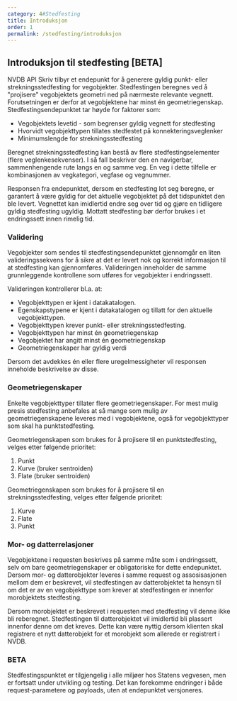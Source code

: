 ```yaml
---
category: 4#Stedfesting
title: Introduksjon
order: 1
permalink: /stedfesting/introduksjon
---
```


## Introduksjon til stedfesting [BETA]

NVDB API Skriv tilbyr et endepunkt for å generere gyldig punkt- eller strekningsstedfesting for vegobjekter.
Stedfestingen beregnes ved å "projisere" vegobjektets geometri ned på nærmeste relevante vegnett. Forutsetningen er
derfor at vegobjektene har minst én geometriegenskap. Stedfestingsendepunktet tar høyde for faktorer som:
 
* Vegobjektets levetid - som begrenser gyldig vegnett for stedfesting
* Hvorvidt vegobjekttypen tillates stedfestet på konnekteringsveglenker
* Minimumslengde for strekningsstedfesting

Beregnet strekningsstedfesting kan bestå av flere stedfestingselementer (flere veglenkesekvenser). I så fall beskriver den
en navigerbar, sammenhengende rute langs en og samme veg. En veg i dette tilfelle er kombinasjonen av vegkategori,
vegfase og vegnummer.

Responsen fra endepunktet, dersom en stedfesting lot seg beregne, er garantert å være gyldig for det aktuelle vegobjektet
på det tidspunktet den ble levert. Vegnettet kan imidlertid endre seg over tid og gjøre en tidligere gyldig stedfesting ugyldig.
Mottatt stedfesting bør derfor brukes i et endringssett innen rimelig tid.

### Validering

Vegobjekter som sendes til stedfestingsendepunktet gjennomgår en liten valideringssekvens for å sikre at det er levert nok
og korrekt informasjon til at stedfesting kan gjennomføres. Valideringen inneholder de samme grunnleggende kontrollene
som utføres for vegobjekter i endringssett.

Valideringen kontrollerer bl.a. at:

* Vegobjekttypen er kjent i datakatalogen.
* Egenskapstypene er kjent i datakatalogen og tillatt for den aktuelle vegobjekttypen.
* Vegobjekttypen krever punkt- eller strekningsstedfesting.
* Vegobjekttypen har minst én geometriegenskap
* Vegobjektet har angitt minst én geometriegenskap
* Geometriegenskaper har gyldig verdi
  
Dersom det avdekkes én eller flere uregelmessigheter vil responsen inneholde beskrivelse av disse.

### Geometriegenskaper

Enkelte vegobjekttyper tillater flere geometriegenskaper. For mest mulig presis stedfesting anbefales at så mange som mulig
av geometriegenskapene leveres med i vegobjektene, også for vegobjekttyper som skal ha punktstedfesting.

Geometriegenskapen som brukes for å projisere til en punktstedfesting, velges etter følgende prioritet:

1. Punkt
2. Kurve (bruker sentroiden)
3. Flate (bruker sentroiden)

Geometriegenskapen som brukes for å projisere til en strekningsstedfesting, velges etter følgende prioritet:

1. Kurve
2. Flate
3. Punkt

### Mor- og datterrelasjoner

Vegobjektene i requesten beskrives på samme måte som i endringssett, selv om bare geometriegenskaper er obligatoriske
for dette endepunktet. Dersom mor- og datterobjekter leveres i samme request og assosisasjonen mellom dem er beskrevet, vil
stedfestingen av datterobjektet ta hensyn til om det er av en vegobjekttype som krever at stedfestingen er innenfor morobjektets
stedfesting.

Dersom morobjektet er beskrevet i requesten med stedfesting vil denne ikke bli reberegnet. Stedfestingen til datterobjektet
vil imidlertid bli plassert innenfor denne om det kreves. Dette kan være nyttig dersom klienten skal registrere et nytt datterobjekt
for et morobjekt som allerede er registrert i NVDB.
 
### BETA

Stedfestingspunktet er tilgjengelig i alle miljøer hos Statens vegvesen, men er fortsatt under utvikling og testing. Det kan
forekomme endringer i både request-parametere og payloads, uten at endepunktet versjoneres.
